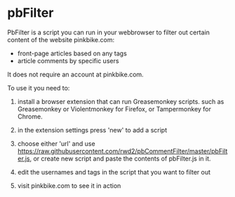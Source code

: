 # pbFilter
PbFilter is a script you can run in your webbrowser to filter out certain content of the website pinkbike.com:

- front-page articles based on any tags
- article comments by specific users

It does not require an account at pinkbike.com.

To use it you need to:

1) install a browser extension that can run Greasemonkey scripts. such as Greasemonkey or Violentmonkey for Firefox, or Tampermonkey for Chrome.

2) in the extension settings press 'new' to add a script

3) choose either 'url' and use  https://raw.githubusercontent.com/rwd2/pbCommentFilter/master/pbFilter.js, or create new script and paste the contents of pbFilter.js in it.

3) edit the usernames and tags in the script that you want to filter out

4) visit pinkbike.com to see it in action
